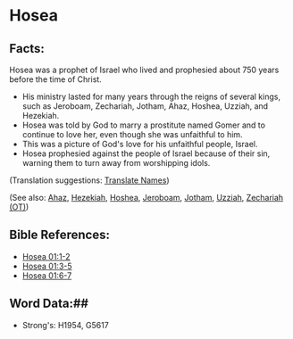 # Hosea #

## Facts: ##

Hosea was a prophet of Israel who lived and prophesied about 750 years before the time of Christ.

* His ministry lasted for many years through the reigns of several kings, such as Jeroboam, Zechariah, Jotham, Ahaz, Hoshea, Uzziah, and Hezekiah.
* Hosea was told by God to marry a prostitute named Gomer and to continue to love her, even though she was unfaithful to him.
* This was a picture of God's love for his unfaithful people, Israel.
* Hosea prophesied against the people of Israel because of their sin, warning them to turn away from worshipping idols.

(Translation suggestions: [Translate Names](rc://en/ta/man/translate/translate-names))

(See also: [Ahaz](ahaz.md), [Hezekiah](hezekiah.md), [Hoshea](hoshea.md), [Jeroboam](jeroboam.md), [Jotham](jotham.md), [Uzziah](uzziah.md), [Zechariah (OT)](zechariahot.md))

## Bible References: ##

* [Hosea 01:1-2](rc://en/tn/help/hos/01/01)
* [Hosea 01:3-5](rc://en/tn/help/hos/01/03)
* [Hosea 01:6-7](rc://en/tn/help/hos/01/06)

## Word Data:##

* Strong's: H1954, G5617
